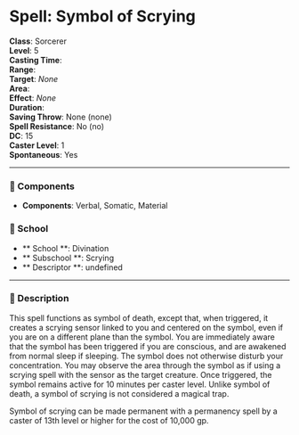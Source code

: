 
# Spell: Symbol of Scrying
**Class**: Sorcerer  
**Level**: 5  
**Casting Time**:   
**Range**:   
**Target**: _None_  
**Area**:   
**Effect**: _None_  
**Duration**:   
**Saving Throw**: None (none)  
**Spell Resistance**: No (no)  
**DC**: 15  
**Caster Level**: 1  
**Spontaneous**: Yes

---

### 🔮 Components
- **Components**: Verbal, Somatic, Material

### 🏫 School
- ** School **: Divination
- ** Subschool **: Scrying
- ** Descriptor **: undefined
---

### 📜 Description
This spell functions as symbol of death, except that, when triggered, it creates a scrying sensor linked to you and centered on the symbol, even if you are on a different plane than the symbol. You are immediately aware that the symbol has been triggered if you are conscious, and are awakened from normal sleep if sleeping. The symbol does not otherwise disturb your concentration. You may observe the area through the symbol as if using a scrying spell with the sensor as the target creature. Once triggered, the symbol remains active for 10 minutes per caster level. Unlike symbol of death, a symbol of scrying is not considered a magical trap. 

Symbol of scrying can be made permanent with a permanency spell by a caster of 13th level or higher for the cost of 10,000 gp.
